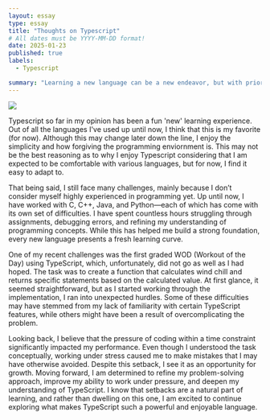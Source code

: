 ```yaml
---
layout: essay
type: essay
title: "Thoughts on Typescript"
# All dates must be YYYY-MM-DD format!
date: 2025-01-23
published: true
labels:
  - Typescript

summary: "Learning a new language can be a new endeavor, but with prior knowledge to programming, adapting can be less challeneging. Since the start of the semester, I have been learning a new language and putting my previous knowledge of programming to the test. Although I am fairly new to this language, I've had a pretty positive experience so far."
---
```


                                               
  <img src="https://api.hub.jhu.edu/factory/sites/default/files/styles/landscape/public/codingbrain.jpg?itok=bv73wwzV" />
</p>


Typescript so far in my opinion has been a fun 'new' learning experience. Out of all the languages I've used up until now, I think that this is my favorite (for now). Although this may change later down the line, I enjoy the simplicity and how forgiving the programming enviornment is. This may not be the best reasoning as to why I enjoy Typescript considering that I am expected to be comfortable with various languages, but for now, I find it easy to adapt to. 

That being said, I still face many challenges, mainly because I don’t consider myself highly experienced in programming yet. Up until now, I have worked with C, C++, Java, and Python—each of which has come with its own set of difficulties. I have spent countless hours struggling through assignments, debugging errors, and refining my understanding of programming concepts. While this has helped me build a strong foundation, every new language presents a fresh learning curve.

One of my recent challenges was the first graded WOD (Workout of the Day) using TypeScript, which, unfortunately, did not go as well as I had hoped. The task was to create a function that calculates wind chill and returns specific statements based on the calculated value. At first glance, it seemed straightforward, but as I started working through the implementation, I ran into unexpected hurdles. Some of these difficulties may have stemmed from my lack of familiarity with certain TypeScript features, while others might have been a result of overcomplicating the problem.

Looking back, I believe that the pressure of coding within a time constraint significantly impacted my performance. Even though I understood the task conceptually, working under stress caused me to make mistakes that I may have otherwise avoided. Despite this setback, I see it as an opportunity for growth. Moving forward, I am determined to refine my problem-solving approach, improve my ability to work under pressure, and deepen my understanding of TypeScript. I know that setbacks are a natural part of learning, and rather than dwelling on this one, I am excited to continue exploring what makes TypeScript such a powerful and enjoyable language.




